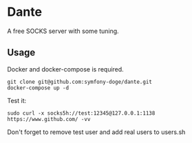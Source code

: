 # Dante
A free SOCKS server with some tuning.

## Usage
Docker and docker-compose is required.
```
git clone git@github.com:symfony-doge/dante.git
docker-compose up -d
```

Test it:
```
sudo curl -x socks5h://test:12345@127.0.0.1:1138 https://www.github.com/ -vv
```

Don't forget to remove test user and add real users to users.sh
